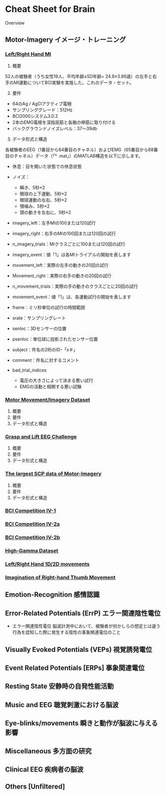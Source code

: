 Cheat Sheet for Brain
===

Overview

## Motor-Imagery イメージ・トレーニング

### [Left/Right Hand MI](http://gigadb.org/dataset/100295)
1. 概要

52人の被験者（うち女性19人、平均年齢±SD年齢= 24.8±3.86歳）の左手と右手のMI運動についてBCI実験を実施した。これのデータ・セット。

2. 要件
- 64のAg / AgClアクティブ電極
- サンプリンググレード：512Hz
- BCI2000システム3.0.2
- 2本のEMG電極を深指屈筋と各腕の伸筋に取り付ける
- バックグラウンドノイズレベル：37〜39db

3. データ形式と構造

各被験者のEEG（1番目から64番目のチャネル）およびEMG（65番目から68番目のチャネル）データ（「* .mat」）のMATLAB構造を以下に示します。
- 休息：目を開いた状態での休息状態
- ノイズ：
    - 瞬き、5秒×2
    - 眼球の上下運動、5秒×2
    - 眼球運動の左右、5秒×2
    - 顎噛み、5秒×2
    - 頭の動きを左右に、5秒×2
- imagery_left：左手MIの100または120試行
- imagery_right：右手のMIの100回または120回の試行

- n_imagery_trials：MIクラスごとに100または120回の試行

- imagery_event：値「1」は各MIトライアルの開始を表します

- movement_left：実際の左手の動きの20回の試行

- Movement_right：実際の右手の動きの20回の試行

- n_movement_trials：実際の手の動きのクラスごとに20回の試行

- movement_event：値「1」は、各運動試行の開始を表します

- frame：ミリ秒単位の試行の時間範囲

- srate：サンプリングレート

- senloc：3Dセンサーの位置

- psenloc：単位球に投影されたセンサー位置

- subject：件名の2桁のID-「s＃」

- comment：件名に対するコメント

- bad_trial_indices
    - 電圧の大きさによって決まる悪い試行
    - EMGの活動と相関する悪い試験

### [Motor Movement/Imagery Dataset](https://www.physionet.org/physiobank/database/eegmmidb/)
1. 概要
2. 要件
3. データ形式と構造

### [Grasp and Lift EEG Challenge](https://www.kaggle.com/c/grasp-and-lift-eeg-detection/data)
1. 概要
2. 要件
3. データ形式と構造

### [The largest SCP data of Motor-Imagery](https://doi.org/10.6084/m9.figshare.c.3917698)
1. 概要
2. 要件
3. データ形式と構造

### [BCI Competition IV-1](http://www.bbci.de/competition/iv/#dataset1)


### [BCI Competition IV-2a](http://www.bbci.de/competition/iv/#dataset2a)


### [BCI Competition IV-2b](http://www.bbci.de/competition/iv/#dataset2b)


### [High-Gamma Dataset](https://github.com/robintibor/high-gamma-dataset)


### [Left/Right Hand 1D/2D movements](https://sites.google.com/site/projectbci/)


### [Imagination of Right-hand Thumb Movement](https://archive.ics.uci.edu/ml/datasets/Planning+Relax)



## Emotion-Recognition 感情認識



## Error-Related Potentials (ErrP) エラー関連陰性電位
- エラー関連陰性電位
脳波計測中において、被験者が何かしらの想定とは違う行為を認知した際に発生する陰性の事象関連電位のこと

###



## Visually Evoked Potentials (VEPs) 視覚誘発電位



## Event Related Potentials [ERPs] 事象関連電位



## Resting State 安静時の自発性能活動



## Music and EEG 聴覚刺激における脳波 



## Eye-blinks/movements 瞬きと動作が脳波に与える影響



## Miscellaneous 多方面の研究



## Clinical EEG 疾病者の脳波



## Others [Unfiltered]
